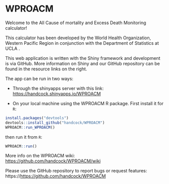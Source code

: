 WPROACM
==========

Welcome to the All Cause of mortality and Excess Death Monitoring calculator!

This calculator has been developed by the World Health Organization, Western Pacific Region in conjunction with the Department of Statistics at
UCLA .

This web application is written with the Shiny framework and development is via GitHub. More information on Shiny and our GitHub repository can
be found in the resource links on the right.

The app can be run in two ways:  

* Through the shinyapps server with this link:   https://handcock.shinyapps.io/WPROACM  

* On your local machine using the WPROACM R package. First install it for `R`:
```r
install.packages("devtools")
devtools::install_github("handcock/WPROACM")
WPROACM::run_WPROACM()
```
then run it from `R`:
```r
WPROACM::run()
```

More info on the WPROACM wiki:   
https://github.com/handcock/WPROACM/wiki

Please use the GitHub repository to report bugs or request features:
https://https://github.com/handcock/WPROACM
